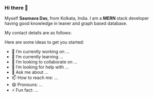 
### Hi there 👋
Myself **Saumava Das**, from Kolkata, India. I am a **MERN** stack developer having good knowledge in leaner and graph based database. 


My contact details are as follows:

Here are some ideas to get you started:
- 🔭 I’m currently working on ...
- 🌱 I’m currently learning ...
- 👯 I’m looking to collaborate on ...
- 🤔 I’m looking for help with ...
- 💬 Ask me about ...
- 📫 How to reach me: ...
- 😄 Pronouns: ...
- ⚡ Fun fact: ...
